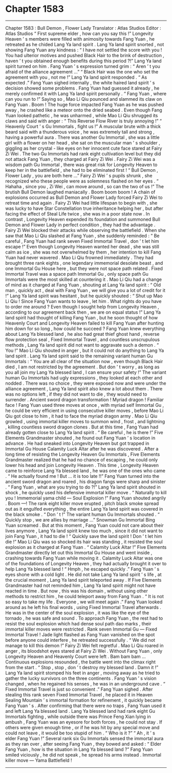 
# Chapter 1583


---

Chapter 1583 : Bull Demon , Flower Lady
Translator :
Atlas Studios
Editor :
Atlas Studios
“ First supreme elder , how can you say this !” Longevity Heaven ’ s members were filled with animosity towards Fang Yuan , he retreated as he chided Lang Ya land spirit .
Lang Ya land spirit snorted , not showing Fang Yuan any kindness : “ I have not settled the score with you ! You had ulterior motives and pushed Black Hair to the brink of destruction , haven ’ t you obtained enough benefits during this period ?!”
Lang Ya land spirit turned on him .
Fang Yuan ’ s expression turned grim : “ Aren ’ t you afraid of the alliance agreement …”
“ Black Hair was the one who set the agreement with you , not me !” Lang Ya land spirit responded .
“ As expected .” Fang Yuan sighed internally , the white haired land spirit ’ s decision showed some problems . Fang Yuan had guessed it already , he merely confirmed it with Lang Ya land spirit personally .
“ Fang Yuan , where can you run to !” Saying so , Mao Li Qiu pounced and slammed its claw on Fang Yuan .
Boom !
The huge force impacted Fang Yuan as he was pushed away , he crashed like a meteor onto the dried seabed .
Even though Fang Yuan looked pathetic , he was unharmed , while Mao Li Qiu shrugged its claws and said with anger : “ This Reverse Flow River is truly annoying !”
“ Heavenly Court ’ s Gu Immortals , fight us !” A muscular brute with a thick beard said with a thunderous voice , he was extremely tall and strong , having a powerful aura .
There was another Gu Immortal , she was a little girl with a flower on her head , she sat on the muscular man ’ s shoulder , giggling as her crystal - like eyes on her innocent cute face stared at Fairy Zi Wei .
The two Gu Immortals had rank eight cultivation level but they did not attack Fang Yuan , they charged at Fairy Zi Wei .
Fairy Zi Wei was a wisdom path Gu Immortal , there was great risk for Longevity Heaven to keep her in the battlefield , she had to be eliminated first !
“ Bull Demon , Flower Lady , you are both here …” Fairy Zi Wei ’ s pupils shrunk , she recognized who these people were as solemness flashed on her eyes .
“ Hahaha , since you , Zi Wei , can move around , so can the two of us !” The brutish Bull Demon laughed maniacally .
Boom boom boom !
A chain of explosions occurred as Bull Demon and Flower Lady forced Fairy Zi Wei to retreat time and again .
Fairy Zi Wei had little lifespan to begin with , she was lucky to have Star Constellation true inheritance helping her , but after facing the effect of Steal Life twice , she was in a poor state now . In contrast , Longevity Heaven expended its foundation and summoned Bull Demon and Flower Lady in perfect condition , they had the advantage .
Fairy Zi Wei blocked their attacks while observing the battlefield .
When she saw that Mao Li Qiu slashed at Fang Yuan , she suddenly reminded : “ Be careful , Fang Yuan had rank seven Fixed Immortal Travel , don ’ t let him escape !”
Even though Longevity Heaven wanted her dead , she was still calm as ice , she was not overwhelmed by them , her intention to kill Fang Yuan had never wavered .
Mao Li Qiu frowned immediately .
They had brought three rank eights , one legendary immemorial desolate beast , and one Immortal Gu House here , but they were not space path related .
Fixed Immortal Travel was a space path Immortal Gu , only space path Gu Immortals were the most skilled at countering it .
Mao Li Qiu had a change of mind as it charged at Fang Yuan , shouting at Lang Ya land spirit : “ Old man , quickly act , deal with Fang Yuan , we will give you a lot of credit for it !”
Lang Ya land spirit was hesitant , but he quickly shouted : “ Shut up Mao Li Qiu ! Since Fang Yuan wants to leave , let him . What rights do you have to order me around ? Even though I sought help from Longevity Heaven , according to our agreement back then , we are on equal status !”
Lang Ya land spirit had thought of killing Fang Yuan , but he soon thought of how Heavenly Court and Longevity Heaven failed to kill Fang Yuan after hunting him down for so long , how could he succeed ?
Fang Yuan knew everything about Lang Ya blessed land , he also had great thief ghost hand , reverse flow protection seal , Fixed Immortal Travel , and countless unscrupulous methods , Lang Ya land spirit did not want to aggravate such a demon .
“ You !” Mao Li Qiu shouted in anger , but it could not do anything to Lang Ya land spirit .
Lang Ya land spirit said to the remaining variant human Gu Immortals : “ You are all clear of the situation now , even though Black Hair died , I am not restricted by the agreement . But don ’ t worry , as long as you all join my Lang Ya blessed land , I can ensure your safety !”
The variant human Gu Immortals had ugly expressions , they looked at each other and nodded .
There was no choice , they were exposed now and were under the alliance agreement , Lang Ya land spirit also knew a lot about them . There was no options left , if they did not want to die , they would need to surrender .
Ancient sword dragon transformation !
Myriad dragon !
Familiar face !
Fang Yuan used three moves at once , with myriad self Immortal Gu , he could be very efficient in using consecutive killer moves , before Mao Li Qiu got close to him , it had to face the myriad dragon army .
Mao Li Qiu growled , using immortal killer moves to summon wind , frost , and lightning , killing countless sword dragon clones .
But at this time , Fang Yuan had already gotten close to Lang Ya land spirit .
“ Be careful , he is there !” Five Elements Grandmaster shouted , he found out Fang Yuan ’ s location in advance .
He had sneaked into Longevity Heaven but got trapped in Immortal Gu House Calamity Luck Altar after he was discovered . After a long time of resisting the Longevity Heaven Gu Immortals , Five Elements Grandmaster realized that he had no chance of escaping , he could only lower his head and join Longevity Heaven .
This time , Longevity Heaven came to reinforce Lang Ya blessed land , he was one of the ones who came .
“ He actually found me ! But … it is too late !!” Fang Yuan turned into the ancient sword dragon and roared , his dragon fangs were sharp and sinister .
“ Fang Yuan , what are you trying to do ?!” Lang Ya land spirit shouted in shock , he quickly used his defensive immortal killer move .
“ Naturally to kill you ! Immemorial yama child — Soul Explosion !” Fang Yuan shouted angrily .
Boom —!
The rank eight killer move erupted , pitch black smoke spread out as it engulfed everything , the entire Lang Ya land spirit was covered in the black smoke .
“ Don ’ t !” The variant human Gu Immortals shouted .
“ Quickly stop , we are allies by marriage …” Snowman Gu Immortal Bing Yuan screamed .
But at this moment , Fang Yuan could not care about their lives anymore , Lang Ya land spirit knew too much , since it did not want to join Fang Yuan , it had to die !
“ Quickly save the land spirit ! Don ’ t let him die !” Mao Li Qiu was so shocked its hair was standing , it resisted the soul explosion as it charged at Fang Yuan .
“ Calamity Luck Altar !” Five Elements Grandmaster directly let out this Immortal Gu House and went inside , crashing towards Fang Yuan while moving it .
Calamity Luck Altar was one of the foundations of Longevity Heaven , they had actually brought it over to help Lang Ya blessed land !
“ Hmph , he escaped quickly .” Fang Yuan ’ s eyes shone with a cold light .
He did not take Lang Ya land spirit ’ s life , at the crucial moment , Lang Ya land spirit teleported away .
If Five Elements Grandmaster had not reminded him , Lang Ya land spirit might not have reacted in time . But now , this was his domain , without using other methods to restrict him , he could teleport away from Fang Yuan .
“ It is not so easy to take my life . Everyone , we will meet again .” Fang Yuan looked around as he left his final words , using Fixed Immortal Travel afterwards .
He was in the center of the soul explosion , it was like the eye of the tornado , he was safe and sound . To approach Fang Yuan , the rest had to resist the soul explosion which had dense soul path dao marks , their immortal killer moves were restricted .
Rank seven Immortal Gu — Fixed Immortal Travel !
Jade light flashed as Fang Yuan vanished on the spot before anyone could interfere , he retreated successfully .
“ We did not manage to kill this demon !” Fairy Zi Wei felt regretful .
Mao Li Qiu roared in anger , its bloodshot eyes stared at Fairy Zi Wei .
Without Fang Yuan , only Longevity Heaven and Heavenly Court were left .
Bam bam bam …
Continuous explosions resounded , the battle went into the climax right from the start .
“ Stop , stop , don ’ t destroy my blessed land . Damn it !” Lang Ya land spirit stomped his feet in anger , moving away as he tried to gather the lucky survivors on the three continents .
Fang Yuan ’ s vision changed , when he regained his senses , he was in an underground cave .
“ Fixed Immortal Travel is just so convenient .” Fang Yuan sighed .
After stealing this rank seven Fixed Immortal Travel , he placed it in Heaven Sealing Mountain ’ s immortal formation for refinement , it quickly became Fang Yuan ’ s .
After confirming that there were no traps , Fang Yuan used it and left Lang Ya blessed land .
Lang Ya blessed land had rank eight Gu Immortals fighting , while outside there was Prince Feng Xian lying in ambush , Fang Yuan was an eyesore for both forces , he could not stay . If others were given enough time , or if he was hit by any special move and could not leave , it would be too stupid of him .
“ Who is it ?”
“ Ah , it ’ s elder Fang Yuan !”
Several rank six Gu Immortals sensed the immortal aura as they ran over , after seeing Fang Yuan , they bowed and asked : “ Elder Fang Yuan , how is the situation in Lang Ya blessed land ?”
Fang Yuan smiled viciously , he did not speak , he spread his arms instead .
Immortal killer move — Yama Battlefield !

---

